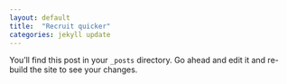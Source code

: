 ```yaml
---
layout: default
title:  "Recruit quicker"
categories: jekyll update
---
```

You’ll find this post in your `_posts` directory. Go ahead and edit it and re-build the site to see your changes.
